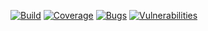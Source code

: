 [![Build](https://github.com/phanivaranasi/prebookings/actions/workflows/codescan.yml/badge.svg?branch=master)](https://github.com/phanivaranasi/prebookings/actions/workflows/codescan.yml)
[![Coverage](https://sonarcloud.io/api/project_badges/measure?project=phanivaranasi_prebookings&metric=coverage)](https://sonarcloud.io/summary/new_code?id=phanivaranasi_prebookings)
[![Bugs](https://sonarcloud.io/api/project_badges/measure?project=phanivaranasi_prebookings&metric=bugs)](https://sonarcloud.io/summary/new_code?id=phanivaranasi_prebookings)
[![Vulnerabilities](https://sonarcloud.io/api/project_badges/measure?project=phanivaranasi_prebookings&metric=vulnerabilities)](https://sonarcloud.io/summary/new_code?id=phanivaranasi_prebookings)

